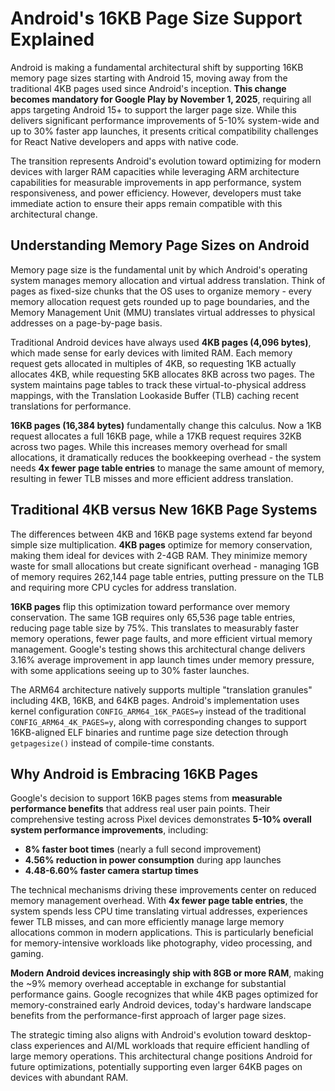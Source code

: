 # Android's 16KB Page Size Support Explained

Android is making a fundamental architectural shift by supporting 16KB memory page sizes starting with Android 15, moving away from the traditional 4KB pages used since Android's inception. **This change becomes mandatory for Google Play by November 1, 2025**, requiring all apps targeting Android 15+ to support the larger page size. While this delivers significant performance improvements of 5-10% system-wide and up to 30% faster app launches, it presents critical compatibility challenges for React Native developers and apps with native code.

The transition represents Android's evolution toward optimizing for modern devices with larger RAM capacities while leveraging ARM architecture capabilities for measurable improvements in app performance, system responsiveness, and power efficiency. However, developers must take immediate action to ensure their apps remain compatible with this architectural change.

## Understanding Memory Page Sizes on Android

Memory page size is the fundamental unit by which Android's operating system manages memory allocation and virtual address translation. Think of pages as fixed-size chunks that the OS uses to organize memory - every memory allocation request gets rounded up to page boundaries, and the Memory Management Unit (MMU) translates virtual addresses to physical addresses on a page-by-page basis.

Traditional Android devices have always used **4KB pages (4,096 bytes)**, which made sense for early devices with limited RAM. Each memory request gets allocated in multiples of 4KB, so requesting 1KB actually allocates 4KB, while requesting 5KB allocates 8KB across two pages. The system maintains page tables to track these virtual-to-physical address mappings, with the Translation Lookaside Buffer (TLB) caching recent translations for performance.

**16KB pages (16,384 bytes)** fundamentally change this calculus. Now a 1KB request allocates a full 16KB page, while a 17KB request requires 32KB across two pages. While this increases memory overhead for small allocations, it dramatically reduces the bookkeeping overhead - the system needs **4x fewer page table entries** to manage the same amount of memory, resulting in fewer TLB misses and more efficient address translation.

## Traditional 4KB versus New 16KB Page Systems

The differences between 4KB and 16KB page systems extend far beyond simple size multiplication. **4KB pages** optimize for memory conservation, making them ideal for devices with 2-4GB RAM. They minimize memory waste for small allocations but create significant overhead - managing 1GB of memory requires 262,144 page table entries, putting pressure on the TLB and requiring more CPU cycles for address translation.

**16KB pages** flip this optimization toward performance over memory conservation. The same 1GB requires only 65,536 page table entries, reducing page table size by 75%. This translates to measurably faster memory operations, fewer page faults, and more efficient virtual memory management. Google's testing shows this architectural change delivers 3.16% average improvement in app launch times under memory pressure, with some applications seeing up to 30% faster launches.

The ARM64 architecture natively supports multiple "translation granules" including 4KB, 16KB, and 64KB pages. Android's implementation uses kernel configuration `CONFIG_ARM64_16K_PAGES=y` instead of the traditional `CONFIG_ARM64_4K_PAGES=y`, along with corresponding changes to support 16KB-aligned ELF binaries and runtime page size detection through `getpagesize()` instead of compile-time constants.

## Why Android is Embracing 16KB Pages

Google's decision to support 16KB pages stems from **measurable performance benefits** that address real user pain points. Their comprehensive testing across Pixel devices demonstrates **5-10% overall system performance improvements**, including:

- **8% faster boot times** (nearly a full second improvement)
- **4.56% reduction in power consumption** during app launches  
- **4.48-6.60% faster camera startup times**

The technical mechanisms driving these improvements center on reduced memory management overhead. With **4x fewer page table entries**, the system spends less CPU time translating virtual addresses, experiences fewer TLB misses, and can more efficiently manage large memory allocations common in modern applications. This is particularly beneficial for memory-intensive workloads like photography, video processing, and gaming.

**Modern Android devices increasingly ship with 8GB or more RAM**, making the ~9% memory overhead acceptable in exchange for substantial performance gains. Google recognizes that while 4KB pages optimized for memory-constrained early Android devices, today's hardware landscape benefits from the performance-first approach of larger page sizes.

The strategic timing also aligns with Android's evolution toward desktop-class experiences and AI/ML workloads that require efficient handling of large memory operations. This architectural change positions Android for future optimizations, potentially supporting even larger 64KB pages on devices with abundant RAM.
